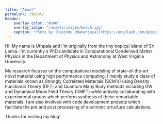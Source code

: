 ```yaml
---
title: "About"
permalink: /about/
header:
    overlay_color: "#000"
    overlay_image: "/assets/images/beach.jpg"
    caption: "Photo by [Pasindu Dhananjaya](https://unsplash.com/@pasiiijay) on [Unsplash](https://unsplash.com)"
---
```


Hi! My name is Uthpala and I'm originally from the tiny tropical island of Sri Lanka. I'm currently a PhD candidate in Computational Condensed Matter Physics in the Department of Physics and Astronomy at West Virginia University. 

My research focuses on the computational modeling of state-of-the-art novel material using high performance computing. I mainly study a class of materials known as Strongly Correlated Materials (SCM's) using Density Functional Theory (DFT) and Quantum Many Body methods including GW and Dynamical Mean Field Theory (DMFT) while actively collaborating with experimental groups which perform synthesis of these remarkable materials. I am also involved with code development projects which facilitate the pre and post processing of electronic structure calculations. 

Thanks for visiting my blog!
    